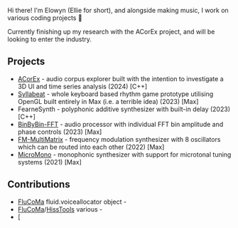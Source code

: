 Hi there! I'm Elowyn (Ellie for short), and alongside making music, I work on various coding projects 🙂

Currently finishing up my research with the ACorEx project, and will be looking to enter the industry.

## Projects
- [ACorEx](https://github.com/fearn-e/acorex) - audio corpus explorer built with the intention to investigate a 3D UI and time series analysis (2024) [C++]
- [Syllabeat](https://github.com/fearn-e/syllabeat) - whole keyboard based rhythm game prototype utilising OpenGL built entirely in Max (i.e. a terrible idea) (2023) [Max]
- FearneSynth - polyphonic additive synthesizer with built-in delay (2023) [C++]
- [BinByBin-FFT](https://github.com/fearn-e/binbybin-fft) - audio processor with individual FFT bin amplitude and phase controls (2023) [Max]
- [FM-MultiMatrix](https://github.com/fearn-e/fm-multimatrix) - frequency modulation synthesizer with 8 oscillators which can be routed into each other (2022) [Max]
- [MicroMono](https://github.com/fearn-e/micromono) - monophonic synthesizer with support for microtonal tuning systems (2021) [Max]

## Contributions
- [FluCoMa](https://github.com/flucoma) fluid.voiceallocator object - 
- [FluCoMa](https://github.com/flucoma)/[HissTools](https://github.com/alexharker) various -
- [
